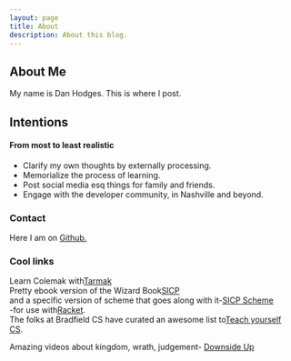 ```yaml
---
layout: page
title: About
description: About this blog.
---
```

## About Me
My name is Dan Hodges. This is where I post.
## Intentions
#### From most to least realistic
- Clarify my own thoughts by externally processing.
- Memorialize the process of learning.
- Post social media esq things for family and friends.
- Engage with the developer community, in Nashville and beyond.
### Contact

Here I am on [Github.](https://github.com/danhodges/)

### Cool links
Learn Colemak with[Tarmak](https://forum.colemak.com/topic/1858-learn-colemak-in-steps-with-the-tarmak-layouts/)  
Pretty ebook version of the Wizard Book[SICP](http://sarabander.github.io/sicp/)  
and a specific version of scheme that goes along with it-[SICP Scheme](http://docs.racket-lang.org/sicp-manual/)   
-for use with[Racket](https://racket-lang.org/).  
The folks at Bradfield CS have curated an awesome list to[Teach yourself CS](https://teachyourselfcs.com/). 


Amazing videos about kingdom, wrath, judgement-
[Downside Up](https://www.youtube.com/channel/UCRIx1wRPk2HyZgl-XbeUV7A)



